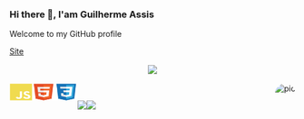 ### Hi there 👋, I'am Guilherme Assis
Welcome to my GitHub profile

[Site](https://guiiiassis.github.io/guilhermeassis.github.io/)
<!--
**GuiiiAssis/GuiiiAssis** is a ✨ _special_ ✨ repository because its `README.md` (this file) appears on your GitHub profile.

Here are some ideas to get you started:

- 🔭 I’m currently working on ...
- 🌱 I’m currently learning ...
- 👯 I’m looking to collaborate on ...
- 🤔 I’m looking for help with ...
- 💬 Ask me about ...
- 📫 How to reach me: ...
- 😄 Pronouns: ...
- ⚡ Fun fact: ...
-->


<div align="center"> 
  <a href="https://github.com/GuiiiAssis">
  <img align="center" height="150em" src="https://github-readme-stats.vercel.app/api?username=GuiiiAssis&show_icons=true&theme=github_dark&include_all_commits=true&count_private=true"/><br>

 <div style="display: inline_block"><br>
  <img align="left" alt="Js" height="30" width="40" src="https://raw.githubusercontent.com/devicons/devicon/master/icons/javascript/javascript-plain.svg">
  <img align="left" alt="HTML" height="30" width="40" src="https://raw.githubusercontent.com/devicons/devicon/master/icons/html5/html5-original.svg">
  <img align="left" alt="CSS" height="30" width="40" src="https://raw.githubusercontent.com/devicons/devicon/master/icons/css3/css3-original.svg">
  <img align="right" alt="pic" height="100" style="border-radius:50px;" src="https://user-images.githubusercontent.com/104743675/166857912-5fd0a20b-c4c0-4718-93bc-57e0a3a1b3bb.gif">
</div>
    
##
    
<div> 
  <a href = "mailto:contato.guilhermeassis@gmail.com"><img align="left" src="https://img.shields.io/badge/-Gmail-%23333?style=for-the-badge&logo=gmail&logoColor=white" target="_blank"></a>
  <a href="https://www.linkedin.com/in/guilherme-assis-a145b85b/" target="_blank"><img align="left" src="https://img.shields.io/badge/-LinkedIn-%230077B5?style=for-the-badge&logo=linkedin&logoColor=white" target="_blank"></a> 
 
</div>

